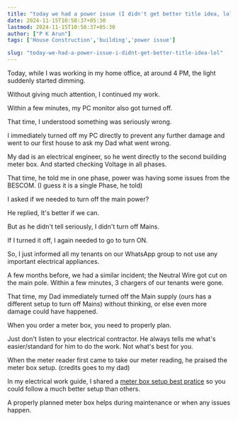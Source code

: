 ```yaml
---
title: "today we had a power issue (I didn't get better title idea, lol)"
date: 2024-11-15T10:58:37+05:30
lastmod: 2024-11-15T10:58:37+05:30
author: ["P K Arun"]
tags: ['House Construction','building','power issue']

slug: "today-we-had-a-power-issue-i-didnt-get-better-title-idea-lol"
---
```

Today, while I was working in my home office, at around 4 PM, the light suddenly started dimming.

Without giving much attention, I continued my work.

Within a few minutes, my PC monitor also got turned off.

That time, I understood something was seriously wrong.

I immediately turned off my PC directly to prevent any further damage and went to our first house to ask my Dad what went wrong.

My dad is an electrical engineer, so he went directly to the second building meter box. And started checking Voltage in all phases.

That time, he told me in one phase, power was having some issues from the BESCOM. (I guess it is a single Phase, he told)

I asked if we needed to turn off the main power?

He replied, It's better if we can.

But as he didn't tell seriously, I didn't turn off Mains.

If I turned it off, I again needed to go to turn ON.

So, I just informed all my tenants on our WhatsApp group to not use any important electrical appliances.

A few months before, we had a similar incident; the Neutral Wire got cut on the main pole. Within a few minutes, 3 chargers of our tenants were gone.

That time, my Dad immediately turned off the Main supply (ours has a different setup to turn off Mains) without thinking, or else even more damage could have happened.

When you order a meter box, you need to properly plan.

Just don't listen to your electrical contractor. He always tells me what's easier/standard for him to do the work. Not what's best for you.

When the meter reader first came to take our meter reading, he praised the meter box setup. (credits goes to my dad)

In my electrical work guide, I shared a [meter box setup best pratice](https://houseconstructionguide.com/electrical-work-guide/) so you could follow a much better setup than others.

A properly planned meter box helps during maintenance or when any issues happen.
